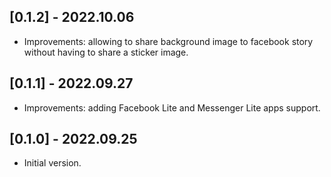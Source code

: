 ## [0.1.2] - 2022.10.06

* Improvements: allowing to share background image to facebook story without having to share a sticker image.
 
## [0.1.1] - 2022.09.27

* Improvements: adding Facebook Lite and Messenger Lite apps support.
 
## [0.1.0] - 2022.09.25

* Initial version.
